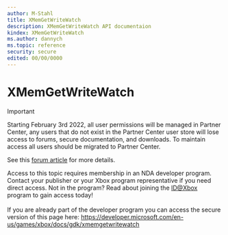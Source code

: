 ```yaml
---
author: M-Stahl
title: XMemGetWriteWatch
description: XMemGetWriteWatch API documentaion
kindex: XMemGetWriteWatch
ms.author: dannych
ms.topic: reference
security: secure
edited: 00/00/0000
---
```


# XMemGetWriteWatch
> [!IMPORTANT]
> Starting February 3rd 2022, all user permissions will be managed in Partner Center, any users that do not exist in the Partner Center user store will lose access to forums, secure documentation, and downloads. To maintain access all users should be migrated to Partner Center. <p></p>See this <a href="https://forums.xboxlive.com/articles/132187/breaking-change-user-access-for-forums-secure-docu.html">forum article</a> for more details.  

 Access to this topic requires membership in an NDA developer program. Contact your publisher or your Xbox program representative if you need direct access. Not in the program? Read about joining the <a href="https://www.xbox.com/Developers/id">ID@Xbox</a> program to gain access today!  <br/><br/>If you are already part of the developer program you can access the secure version of this page here: <a target="_blank" href="https://developer.microsoft.com/en-us/games/xbox/docs/gdk/xmemgetwritewatch">https://developer.microsoft.com/en-us/games/xbox/docs/gdk/xmemgetwritewatch</a>
